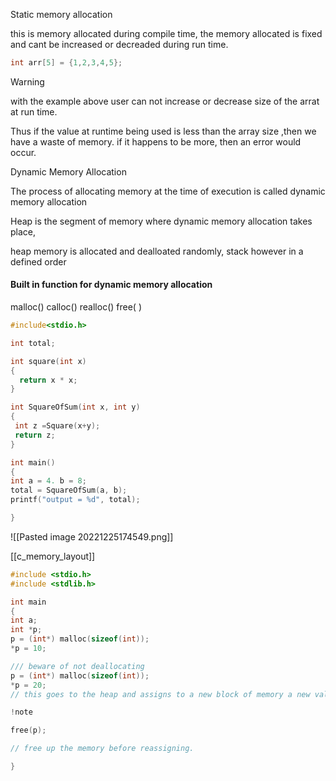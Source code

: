 Static memory allocation 

this is memory allocated during compile time, the memory allocated is fixed and cant be increased or decreaded during run time.

```c
int arr[5] = {1,2,3,4,5};
```

  > [!warning]
 > with the example above user can not increase or decrease size of the arrat at run time.
 > 
 > Thus if the value at runtime being used is less than the array size ,then we have a waste of memory.
 >  if it happens to be more, then an error would occur.
 > 
 
 
 Dynamic Memory Allocation

The process of allocating memory at the time of execution is called dynamic memory allocation

Heap is the segment of memory where dynamic memory allocation takes place,

heap memory is allocated and dealloated randomly, 
stack however in a defined order

#### Built in function for dynamic memory allocation

malloc()
calloc()
realloc()
free( )


```c
#include<stdio.h>

int total;

int square(int x)
{
  return x * x;
}

int SquareOfSum(int x, int y)
{
 int z =Square(x+y);
 return z;
}

int main()
{
int a = 4. b = 8; 
total = SquareOfSum(a, b);
printf("output = %d", total);

}

```

![[Pasted image 20221225174549.png]]

[[c_memory_layout]]

```c
#include <stdio.h>
#include <stdlib.h>

int main 
{
int a;
int *p;
p = (int*) malloc(sizeof(int));
*p = 10;

/// beware of not deallocating
p = (int*) malloc(sizeof(int));
*p = 20;
// this goes to the heap and assigns to a new block of memory a new value, ignoring the previous value.

!note

free(p);

// free up the memory before reassigning.

}
```


```c

```
